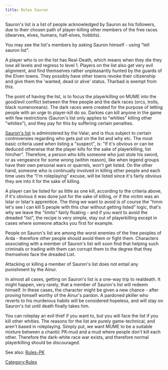 ```yaml
---
title: Rules Sauron
---
```


Sauron's list is a list of people acknowledged by Sauron as his
followers, due to their chosen path of player-killing other members of
the free races (dwarves, elves, humans, half-elves, hobbits).

You may see the list's members by asking Sauron himself - using "tell
sauron list".

A player who is on the list has Real-Death, which means when they die
they lose all levels and regress to level 1. Players on the list also
get very evil alignment, and find themselves rather unpleasantly hunted
by the guards of the Elven towns. They possibly have other towns revoke
their citizenship and give them the 'wanted, dead or alive' status.
Tharbad is exempt from this.

The point of having the list, is to focus the playerkilling on MUME into
the good/evil conflict between the free people and the dark races (orcs,
trolls, black numenoreans). The dark races were created for the purpose
of letting people with an urge to player-kill do so. Darkies can kill
anyone in the game with few restrictions (Sauron's list only applies to
"whities" killing other "whities"), and they pay for this by suffering
certain penalties.

[Sauron's list](Saurons_List "wikilink") is administered by the Valar,
and is thus subject to certain controversies regarding who gets put on
the list and why etc. The most basic criteria used when listing a
"suspect", is: "If it's obvious or can be deduced otherwise that the
player kills for the sake of playerkilling, list him/her". Therefore, a
person who kills someone who just stole his sword, or as vengeance for
some wrong (within reason), like when legend groups have their own
personal wars or quarrels, won't get listed. On the other hand, someone
who is continually involved in killing other people and each time uses
the "I'm roleplaying" excuse, will be listed since it's fairly obvious
they are into it for the sake of killing.

A player can be listed for as little as one kill, according to the
criteria above, if it's obvious it was done just for the sake of
killing, or if the victim was an Istar or Istar's apprentice. The thing
we want to avoid is of course the "hmm let's see I can kill 5 people
with this char without getting listed" logic, that's why we leave the
"limits" fairly floating - and if you want to avoid the dreaded "list",
the recipe is very simple, stay out of playerkilling except in cases
where someone attacks you first for example.

People on Sauron's list are among the worst enemies of the free peoples
of Arda - therefore other people should avoid them or fight them.
Characters associating with a member of Sauron's list will soon find
that helping such criminals or trading with them can corrupt them to the
degree that they themselves face the dreaded List.

Attacking or killing a member of Sauron's list does not entail any
punishment by the Ainur.

In almost all cases, getting on Sauron's list is a one-way trip to
realdeath. It might happen, very rarely, that a member of Sauron's list
will redeem himself. In these cases, the character might be given a new
chance - after proving himself worthy of the Ainur's pardon. A pardoned
pkiller who reverts to his murderous habits will be considered hopeless,
and will stay on Sauron's list until death finally takes him.

You can roleplay an evil thief if you want to, but you will face the
list if you kill other whities. The reasons for the list are purely
game-technical, and aren't based in roleplaying. Simply put, we want
MUME to be a suitable mixture between a chaotic PK-mud and a mud where
people don't kill each other. Therefore the dark-white race war exists,
and therefore normal playerkilling should be discouraged.

See also: [Rules-PK](Rules-PK "wikilink")

[Category:Rules](Category:Rules "wikilink")